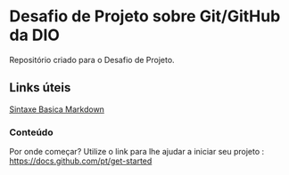 # Desafio de Projeto sobre Git/GitHub da DIO
Repositório criado para o Desafio de Projeto.

## Links úteis
[Sintaxe Basica Markdown](https://www.markdownguide.org/basic-syntax/)

### Conteúdo
Por onde começar? Utilize o link para lhe ajudar a iniciar seu projeto :
https://docs.github.com/pt/get-started
